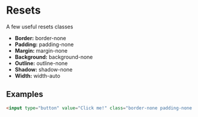 # Resets

A few useful resets classes

- **Border:** border-none
- **Padding:** padding-none
- **Margin:** margin-none
- **Background:** background-none
- **Outline:** outline-none
- **Shadow:** shadow-none
- **Width:** width-auto

## Examples
````Html
<input type="button" value="Click me!" class="border-none padding-none background-none">
````

